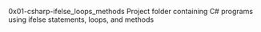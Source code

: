 0x01-csharp-ifelse_loops_methods
Project folder containing C# programs using ifelse statements, loops, and methods
